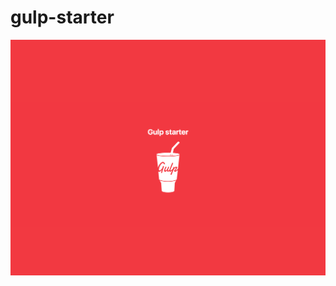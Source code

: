 # gulp-starter
![Title](https://raw.githubusercontent.com/NiallEccles/gulp-starter/master/src/images/gulp-starter-image-index.png)
